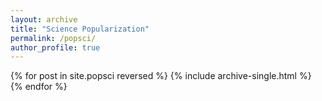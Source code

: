 ```yaml
---
layout: archive
title: "Science Popularization"
permalink: /popsci/
author_profile: true
---
```


{% for post in site.popsci reversed %}
  {% include archive-single.html %}
{% endfor %}
